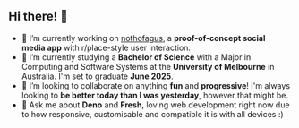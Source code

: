 ## Hi there! 👋

- 🔭 I’m currently working on [nothofagus](https://github.com/william-spongberg/nothofagus), a **proof-of-concept social media app** with r/place-style user interaction.
- 🌱 I’m currently studying a **Bachelor of Science** with a Major in Computing and Software Systems at the **University of Melbourne** in Australia. I'm set to graduate **June 2025**.
- 👯 I’m looking to collaborate on anything **fun** and **progressive**! I'm always looking to **be better today than I was yesterday**, however that might be.
- 💬 Ask me about **Deno** and **Fresh**, loving web development right now due to how responsive, customisable and compatible it is with all devices :)
